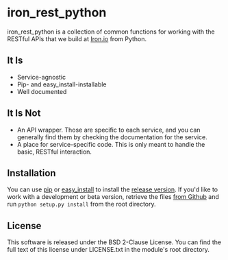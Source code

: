 # iron_rest_python

iron_rest_python is a collection of common functions for working with the RESTful APIs 
that we build at [Iron.io](http://www.iron.io) from Python.

## It Is

* Service-agnostic
* Pip- and easy_install-installable
* Well documented

## It Is Not

* An API wrapper. Those are specific to each service, and you can generally find them 
by checking the documentation for the service.
* A place for service-specific code. This is only meant to handle the basic, RESTful 
interaction.

## Installation

You can use [pip](http://pip-installer.org) or [easy_install](http://wiki.python.org/moin/EasyInstall) 
to install the [release version](http://pypi.python.org/pypi/iron_rest_python). If you'd 
like to work with a development or beta version, retrieve the files [from Github](https://github.com/iron-io/iron_rest_python) 
and run `python setup.py install` from the root directory.

## License

This software is released under the BSD 2-Clause License. You can find the full text of 
this license under LICENSE.txt in the module's root directory.
